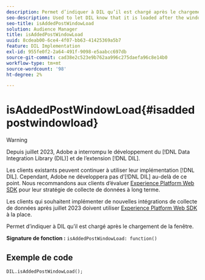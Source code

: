 ```yaml
---
description: Permet d’indiquer à DIL qu’il est chargé après le chargement de la fenêtre.
seo-description: Used to let DIL know that it is loaded after the window loads.
seo-title: isAddedPostWindowLoad
solution: Audience Manager
title: isAddedPostWindowLoad
uuid: 8cdeab00-6ce4-4f07-bb63-41425369a5b7
feature: DIL Implementation
exl-id: 955fe0f2-2a64-491f-9098-e5aabcc697db
source-git-commit: cad38e2c523e9b762aa996c275daefa96c8e14b0
workflow-type: tm+mt
source-wordcount: '98'
ht-degree: 2%

---
```



# isAddedPostWindowLoad{#isaddedpostwindowload}

>[!WARNING]
>
>Depuis juillet 2023, Adobe a interrompu le développement du [!DNL Data Integration Library (DIL)] et de l’extension [!DNL DIL].
>
>Les clients existants peuvent continuer à utiliser leur implémentation [!DNL DIL]. Cependant, Adobe ne développera pas d’[!DNL DIL] au-delà de ce point. Nous recommandons aux clients d’évaluer [Experience Platform Web SDK](https://experienceleague.adobe.com/docs/experience-platform/edge/home.html?lang=en) pour leur stratégie de collecte de données à long terme.
>
>Les clients qui souhaitent implémenter de nouvelles intégrations de collecte de données après juillet 2023 doivent utiliser [Experience Platform Web SDK](https://experienceleague.adobe.com/docs/experience-platform/edge/home.html?lang=en) à la place.

Permet d’indiquer à DIL qu’il est chargé après le chargement de la fenêtre.

**Signature de fonction :** `isAddedPostWindowLoad: function()`

<!--
r_dil_added_post_window_load.xml
-->

## Exemple de code

```
DIL.isAddedPostWindowLoad();
```
